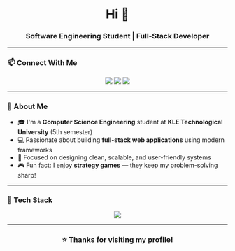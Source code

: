 <h1 align="center">Hi 👋</h1>
<h3 align="center">Software Engineering Student | Full-Stack Developer</h3>

---

### 📫 Connect With Me
<p align="center">
  <a href="https://www.linkedin.com/in/ishanlokari"><img src="https://img.shields.io/badge/-LinkedIn-0077B5?style=for-the-badge&logo=linkedin&logoColor=white"/></a>
  <a href="mailto:coolishanlokari@gmail.com"><img src="https://img.shields.io/badge/-Gmail-D14836?style=for-the-badge&logo=gmail&logoColor=white"/></a>
  <a href="https://www.instagram.com/ishan.lokari"><img src="https://img.shields.io/badge/-Instagram-E4405F?style=for-the-badge&logo=instagram&logoColor=white"/></a>
</p>

---

### 🌟 About Me
- 🎓 I'm a **Computer Science Engineering** student at **KLE Technological University** (5th semester)  
- 💻 Passionate about building **full-stack web applications** using modern frameworks  
- 🧠 Focused on designing clean, scalable, and user-friendly systems  
- 🎮 Fun fact: I enjoy **strategy games** — they keep my problem-solving sharp!

---

### 🧰 Tech Stack
<p align="center">
  <img src="https://skillicons.dev/icons?i=react,nodejs,express,typescript,mongodb,html,css,js&perline=7" />
</p>

---

<h3 align="center">⭐ Thanks for visiting my profile!</h3>
